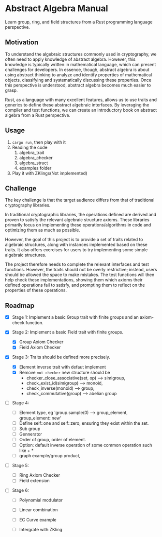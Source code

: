 # Abstract Algebra Manual

Learn group, ring, and field structures from a Rust programming language perspective.

## Motivation

To understand the algebraic structures commonly used in cryptography, we often need to apply knowledge of abstract algebra. However, this knowledge is typically written in mathematical language, which can present challenges for developers. In essence, though, abstract algebra is about using abstract thinking to analyze and identify properties of mathematical objects, classifying and systematically discussing these properties. Once this perspective is understood, abstract algebra becomes much easier to grasp.

Rust, as a language with many excellent features, allows us to use traits and generics to define these abstract algebraic interfaces. By leveraging the compiler and test functions, we can create an introductory book on abstract algebra from a Rust perspective.

## Usage

1. `cargo run`, then play with it
2. Reading the code
   1. algebra_trait
   2. algebra_checker
   3. algebra_struct
   4. examples folder
3. Play it with ZKlings(Not implemented)

## Challenge

The key challenge is that the target audience differs from that of traditional cryptography libraries.

In traditional cryptographic libraries, the operations defined are derived and proven to satisfy the relevant algebraic structure axioms. These libraries primarily focus on implementing these operations/algorithms in code and optimizing them as much as possible.

However, the goal of this project is to provide a set of traits related to algebraic structures, along with instances implemented based on these traits. It also offers exercises for users to try implementing some simple algebraic structures.

The project therefore needs to complete the relevant interfaces and test functions. However, the traits should not be overly restrictive; instead, users should be allowed the space to make mistakes. The test functions will then help check these implementations, showing them which axioms their defined operations fail to satisfy, and prompting them to reflect on the properties of these operations.

## Roadmap

- [x] Stage 1: Implement a basic Group trait with finite groups and an axiom-check function.

- [x] Stage 2: Implement a basic Field trait with finite groups.
  - [x] Group Axiom Checker
  - [x] Field Axiom Checker 
- [x] Stage 3: Traits should be defined more precisely.
  - [x] Element inverse trait with defaut implement
  - [x] Remove `mut checker` new structure should be
    - checker_close_associative(set, op) --> simigroup, 
    - check_exist_id(simigroup) --> monoid, 
    - check_inverse(monoid) --> group,
    - check_commutative(group) --> abelian group
- [ ] Stage 4:
  - [ ] Element type, eg 'group.sample(0) --> group_element, group_element::new'
  - [ ] Define self::one and self::zero, ensuring they exist within the set. 
  - [ ] Sub group
  - [ ] Gennerator
  - [ ] Order of group, order of element.
  - [ ] Option: default inverse operation of some common operation such like + *
  - [ ] graph example/group product, 
- [ ] Stage 5:
  - [ ] Ring Axiom Checker
  - [ ] Field extension
- [ ] Stage 6:
  - [ ] Polynomial modulator
  - [ ] Linear combination
  - [ ] EC Curve example
  - [ ] Intergrate with ZKling

